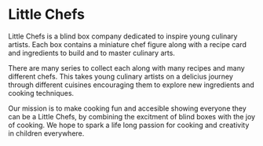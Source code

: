 # Little Chefs

Little Chefs is a blind box company dedicated to inspire young culinary artists. Each box contains a miniature chef figure along with a recipe card and ingredients to build and to master culinary arts. 

There are many series to collect each along with many recipes and many different chefs. This takes young culinary artists on a delicius journey through different cuisines encouraging them to explore new ingredients and cooking techniques. 

Our mission is to make cooking fun and accesible showing everyone they can be a Little Chefs, by combining the excitment of blind boxes with the joy of cooking. We hope to spark a life long passion for cooking and creativity in children everywhere. 
